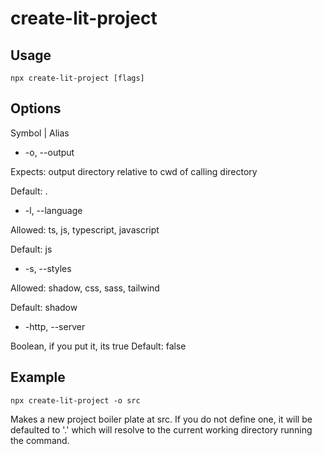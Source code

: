 # create-lit-project


## Usage

```
npx create-lit-project [flags]
```

## Options

Symbol | Alias

- -o, --output

Expects: output directory relative to cwd of calling directory

Default: .

- -l, --language

Allowed: ts, js, typescript, javascript

Default: js

- -s, --styles

Allowed: shadow, css, sass, tailwind

Default: shadow

- -http, --server

Boolean, if you put it, its true
Default: false


## Example

```
npx create-lit-project -o src
```

Makes a new project boiler plate at src. If you do not define one, it will be defaulted to '.' which will resolve to the current working directory running the command. 
